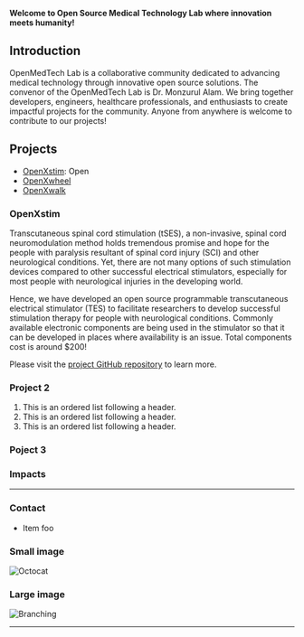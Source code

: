 **Welcome to Open Source Medical Technology Lab where innovation meets humanity!**

## Introduction

OpenMedTech Lab is a collaborative community dedicated to advancing medical technology through innovative open source solutions. The convenor of the OpenMedTech Lab is Dr. Monzurul Alam. We bring together developers, engineers, healthcare professionals, and enthusiasts to create impactful projects for the community. Anyone from anywhere is welcome to contribute to our projects!

## Projects

- [OpenXstim](#OpenXstim): Open
- [OpenXwheel](#OpenXwheel)
- [OpenXwalk](#OpenXwalk)

### OpenXstim

Transcutaneous spinal cord stimulation (tSES), a non-invasive, spinal cord neuromodulation method holds tremendous promise and hope for the people with paralysis resultant of spinal cord injury (SCI) and other neurological conditions. Yet, there are not many options of such stimulation devices compared to other successful electrical stimulators, especially for most people with neurological injuries in the developing world. 

Hence, we have developed an open source programmable transcutaneous electrical stimulator (TES) to facilitate researchers to develop successful stimulation therapy for people with neurological conditions. Commonly available electronic components are being used in the stimulator so that it can be developed in places where availability is an issue. Total components cost is around $200! 

Please visit the [project GitHub repository](https://github.com/OpenMedTech-Lab/OpenXstim) to learn more.


### Project 2

1.  This is an ordered list following a header.
2.  This is an ordered list following a header.
3.  This is an ordered list following a header.

### Poject 3



### Impacts

* * *

### Contact

*   Item foo

### Small image

![Octocat](https://github.githubassets.com/images/icons/emoji/octocat.png)

### Large image

![Branching](https://guides.github.com/activities/hello-world/branching.png)



---



